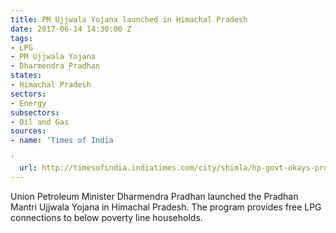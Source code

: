 ```yaml
---
title: PM Ujjwala Yojana launched in Himachal Pradesh
date: 2017-06-14 14:30:00 Z
tags:
- LPG
- PM Ujjwala Yojana
- Dharmendra Pradhan
states:
- Himachal Pradesh
sectors:
- Energy
subsectors:
- Oil and Gas
sources:
- name: 'Times of India

'
  url: http://timesofindia.indiatimes.com/city/shimla/hp-govt-okays-proposal-for-273-road-projects-14-bridges/articleshow/59060467.cms
---
```


Union Petroleum Minister Dharmendra Pradhan launched the Pradhan Mantri Ujjwala Yojana in Himachal Pradesh. The program provides free LPG connections to below poverty line households.
